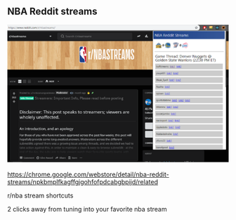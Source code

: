 ## NBA Reddit streams

![NRS-tv-screenshoot](https://raw.githubusercontent.com/rudya/NRS-tv/master/nrs-tv-screenshot.png)

https://chrome.google.com/webstore/detail/nba-reddit-streams/npkbmplfkagffgjgohfofpdcabgbpijd/related

r/nba stream shortcuts

2 clicks away from tuning into your favorite nba stream